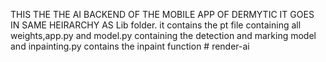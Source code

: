 THIS THE THE AI BACKEND OF THE MOBILE APP OF DERMYTIC IT GOES IN SAME HEIRARCHY AS Lib folder.
it contains the pt file containing all weights,app.py and model.py containing the detection and marking model and inpainting.py contains the inpaint function
#   r e n d e r - a i  
 